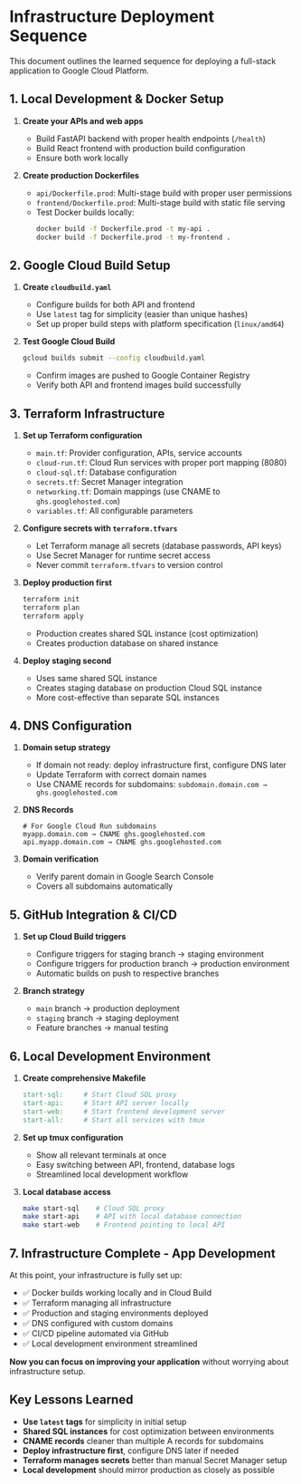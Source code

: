 # Infrastructure Deployment Sequence

This document outlines the learned sequence for deploying a full-stack application to Google Cloud Platform.

## 1. Local Development & Docker Setup

1. **Create your APIs and web apps**
   - Build FastAPI backend with proper health endpoints (`/health`)
   - Build React frontend with production build configuration
   - Ensure both work locally

2. **Create production Dockerfiles**
   - `api/Dockerfile.prod`: Multi-stage build with proper user permissions
   - `frontend/Dockerfile.prod`: Multi-stage build with static file serving
   - Test Docker builds locally:
     ```bash
     docker build -f Dockerfile.prod -t my-api .
     docker build -f Dockerfile.prod -t my-frontend .
     ```

## 2. Google Cloud Build Setup

1. **Create `cloudbuild.yaml`**
   - Configure builds for both API and frontend
   - Use `latest` tag for simplicity (easier than unique hashes)
   - Set up proper build steps with platform specification (`linux/amd64`)

2. **Test Google Cloud Build**
   ```bash
   gcloud builds submit --config cloudbuild.yaml
   ```
   - Confirm images are pushed to Google Container Registry
   - Verify both API and frontend images build successfully

## 3. Terraform Infrastructure

1. **Set up Terraform configuration**
   - `main.tf`: Provider configuration, APIs, service accounts
   - `cloud-run.tf`: Cloud Run services with proper port mapping (8080)
   - `cloud-sql.tf`: Database configuration
   - `secrets.tf`: Secret Manager integration
   - `networking.tf`: Domain mappings (use CNAME to `ghs.googlehosted.com`)
   - `variables.tf`: All configurable parameters

2. **Configure secrets with `terraform.tfvars`**
   - Let Terraform manage all secrets (database passwords, API keys)
   - Use Secret Manager for runtime secret access
   - Never commit `terraform.tfvars` to version control

3. **Deploy production first**
   ```bash
   terraform init
   terraform plan
   terraform apply
   ```
   - Production creates shared SQL instance (cost optimization)
   - Creates production database on shared instance

4. **Deploy staging second**
   - Uses same shared SQL instance 
   - Creates staging database on production Cloud SQL instance
   - More cost-effective than separate SQL instances

## 4. DNS Configuration

1. **Domain setup strategy**
   - If domain not ready: deploy infrastructure first, configure DNS later
   - Update Terraform with correct domain names
   - Use CNAME records for subdomains: `subdomain.domain.com → ghs.googlehosted.com`

2. **DNS Records**
   ```dns
   # For Google Cloud Run subdomains
   myapp.domain.com → CNAME ghs.googlehosted.com
   api.myapp.domain.com → CNAME ghs.googlehosted.com
   ```

3. **Domain verification**
   - Verify parent domain in Google Search Console
   - Covers all subdomains automatically

## 5. GitHub Integration & CI/CD

1. **Set up Cloud Build triggers**
   - Configure triggers for staging branch → staging environment
   - Configure triggers for production branch → production environment
   - Automatic builds on push to respective branches

2. **Branch strategy**
   - `main` branch → production deployment
   - `staging` branch → staging deployment
   - Feature branches → manual testing

## 6. Local Development Environment

1. **Create comprehensive Makefile**
   ```makefile
   start-sql:     # Start Cloud SQL proxy
   start-api:     # Start API server locally
   start-web:     # Start frontend development server
   start-all:     # Start all services with tmux
   ```

2. **Set up tmux configuration**
   - Show all relevant terminals at once
   - Easy switching between API, frontend, database logs
   - Streamlined local development workflow

3. **Local database access**
   ```bash
   make start-sql    # Cloud SQL proxy
   make start-api    # API with local database connection
   make start-web    # Frontend pointing to local API
   ```

## 7. Infrastructure Complete - App Development

At this point, your infrastructure is fully set up:
- ✅ Docker builds working locally and in Cloud Build
- ✅ Terraform managing all infrastructure 
- ✅ Production and staging environments deployed
- ✅ DNS configured with custom domains
- ✅ CI/CD pipeline automated via GitHub
- ✅ Local development environment streamlined

**Now you can focus on improving your application** without worrying about infrastructure setup.

## Key Lessons Learned

- **Use `latest` tags** for simplicity in initial setup
- **Shared SQL instances** for cost optimization between environments
- **CNAME records** cleaner than multiple A records for subdomains
- **Deploy infrastructure first**, configure DNS later if needed
- **Terraform manages secrets** better than manual Secret Manager setup
- **Local development** should mirror production as closely as possible